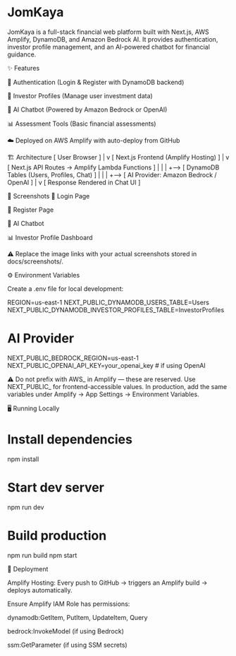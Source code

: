 <h1>JomKaya</h1>

JomKaya is a full-stack financial web platform built with Next.js, AWS Amplify, DynamoDB, and Amazon Bedrock AI.
It provides authentication, investor profile management, and an AI-powered chatbot for financial guidance.

✨ Features

🔐 Authentication (Login & Register with DynamoDB backend)

👤 Investor Profiles (Manage user investment data)

💬 AI Chatbot (Powered by Amazon Bedrock or OpenAI)

📊 Assessment Tools (Basic financial assessments)

☁️ Deployed on AWS Amplify with auto-deploy from GitHub

🏗️ Architecture
[ User Browser ]
      |
      v
[ Next.js Frontend (Amplify Hosting) ]
      |
      v
[ Next.js API Routes -> Amplify Lambda Functions ]
      |                   |
      |                   +--> [ DynamoDB Tables (Users, Profiles, Chat) ]
      |                   |
      |                   +--> [ AI Provider: Amazon Bedrock / OpenAI ]
      |
      v
[ Response Rendered in Chat UI ]

📸 Screenshots
🔐 Login Page

📝 Register Page

💬 AI Chatbot

📊 Investor Profile Dashboard

⚠️ Replace the image links with your actual screenshots stored in docs/screenshots/.

⚙️ Environment Variables

Create a .env file for local development:

REGION=us-east-1
NEXT_PUBLIC_DYNAMODB_USERS_TABLE=Users
NEXT_PUBLIC_DYNAMODB_INVESTOR_PROFILES_TABLE=InvestorProfiles

# AI Provider
NEXT_PUBLIC_BEDROCK_REGION=us-east-1
NEXT_PUBLIC_OPENAI_API_KEY=your_openai_key   # if using OpenAI


⚠️ Do not prefix with AWS_ in Amplify — these are reserved. Use NEXT_PUBLIC_ for frontend-accessible values.
In production, add the same variables under Amplify → App Settings → Environment Variables.

🖥️ Running Locally
# Install dependencies
npm install

# Start dev server
npm run dev

# Build production
npm run build
npm start

🚀 Deployment

Amplify Hosting:
Every push to GitHub → triggers an Amplify build → deploys automatically.

Ensure Amplify IAM Role has permissions:

dynamodb:GetItem, PutItem, UpdateItem, Query

bedrock:InvokeModel (if using Bedrock)

ssm:GetParameter (if using SSM secrets)
